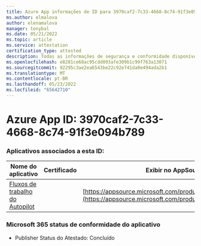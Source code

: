 ```yaml
---
title: Azure App informações de ID para 3970caf2-7c33-4668-8c74-91f3e094b789
ms.author: elmalova
author: elenamalova
manager: tonybal
ms.date: 05/21/2022
ms.topic: article
ms.service: attestation
certification_type: attested
description: Todas as informações de segurança e conformidade disponíveis para 3970caf2-7c33-4668-8c74-91f3e094b789.
ms.openlocfilehash: e8281ce68ac95cdd093afe309b1c99f763a13071
ms.sourcegitcommit: 92295c3ae2ea6543be22c92e741da0e494ada2b1
ms.translationtype: MT
ms.contentlocale: pt-BR
ms.lasthandoff: 05/23/2022
ms.locfileid: "65642710"
---
```

# <a name="azure-app-id-3970caf2-7c33-4668-8c74-91f3e094b789"></a>Azure App ID: 3970caf2-7c33-4668-8c74-91f3e094b789


### <a name="apps-associated-with-this-id"></a>Aplicativos associados a esta ID:
| **Nome do aplicativo** | **Certificado** | **Exibir no AppSource** |
|--------------|---------------|-----------------------|
| [Fluxos de trabalho do Autopilot](../forward/WA200003745.md) |  | [https://appsource.microsoft.com/product/office/WA200003745](https://appsource.microsoft.com/product/office/WA200003745) |

### <a name="microsoft-365-app-compliance-status"></a>Microsoft 365 status de conformidade do aplicativo
- Publisher Status do Atestado: Concluído
